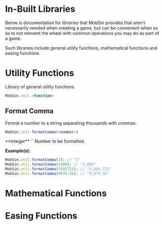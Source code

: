 # In-Built Libraries

Below is documentation for libraries that MobSin provides that aren't necessarily needed when creating a game, but can be convenient when so as to not reinvent the wheel with common operations you may do as part of a game.

Such libraries include general utility functions, mathematical functions and easing functions.

# Utility Functions

Library of general utility functions.

```javascript
MobSin.util.<function>
```

## Format Comma

Format a number to a string separating thousands with commas.

```javascript
MobSin.util.formatComma(<number>)
```

<span class="tI tI-1">
	**Integer** `<number>`
</span>
<span class="tI tI-2">
	Number to be formatted.
</span>

**Example(s):**

```javascript
MobSin.util.formatComma(1); // "1"
MobSin.util.formatComma(1000); // "1,000"
MobSin.util.formatComma(3985721); // "3,985,721"
MobSin.util.formatComma(9874.56); // "9,874.56"
```

# Mathematical Functions

# Easing Functions
